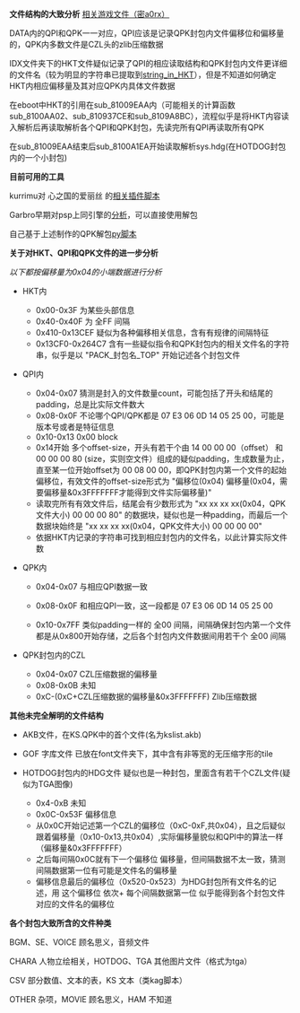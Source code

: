 **文件结构的大致分析**
[相关游戏文件（密a0rx）](https://wwep.lanzoul.com/iZ7Ga2uzy2cb)

DATA内的QPI和QPK一一对应，QPI应该是记录QPK封包内文件偏移位和偏移量的，QPK内多数文件是CZL头的zlib压缩数据

IDX文件夹下的HKT文件疑似记录了QPI的相应读取结构和QPK封包内文件更详细的文件名（较为明显的字符串已提取到[string_in_HKT](string_in_HKT.txt)），但是不知道如何确定HKT内相应偏移量及其对应QPK内具体文件数据

在eboot中HKT的引用在sub_81009EAA内（可能相关的计算函数sub_8100AA02、sub_810937CE和sub_8109A8BC），流程似乎是将HKT内容读入解析后再读取解析各个QPI和QPK封包，先读完所有QPI再读取所有QPK

在sub_81009EAA结束后sub_8100A1EA开始读取解析sys.hdg(在HOTDOG封包内的一个小封包)



**目前可用的工具**

kurrimu对 心之国的爱丽丝 的[相关插件脚本](https://github.com/IcySon55/Kuriimu/issues/518)

Garbro早期对psp上同引擎的[分析](https://github.com/crskycode/GARbro/blob/master/ArcFormats/Psp/ArcQPK.cs)，可以直接使用解包

自己基于上述制作的QPK解包[py脚本](https://github.com/lzhhzl/about-qoo/blob/master/qpk_qpi.py)



**关于对HKT、QPI和QPK文件的进一步分析**

*以下都按偏移量为0x04的小端数据进行分析*

- HKT内
  - 0x00-0x3F 为某些头部信息
  - 0x40-0x40F 为 全FF 间隔
  - 0x410-0x13CEF 疑似为各种偏移相关信息，含有有规律的间隔特征
  - 0x13CF0-0x264C7 含有一些疑似指令和QPK封包内的相关文件名的字符串，似乎是以 "PACK\_封包名_TOP" 开始记述各个封包文件

- QPI内
  - 0x04-0x07 猜测是封入的文件数量count，可能包括了开头和结尾的padding，总是比实际文件数大
  - 0x08-0x0F 不论哪个QPI/QPK都是 07 E3 06 0D 14 05 25 00，可能是版本号或者是特征信息
  - 0x10-0x13  0x00 block
  - 0x14开始 多个offset-size，开头有若干个由 14 00 00 00（offset） 和 00 00 00 80 (size，实则空文件）组成的疑似padding，生成数量为止，直至某一位开始offset为 00 08 00 00，即QPK封包内第一个文件的起始偏移位，有效文件的offset-size形式为 "偏移位(0x04) 偏移量(0x04，需要偏移量&0x3FFFFFFF才能得到文件实际偏移量)"
  - 读取完所有有效文件后，结尾会有少数形式为 "xx xx xx xx(0x04，QPK文件大小) 00 00 00 80" 的数据块，疑似也是一种padding，而最后一个数据块始终是 "xx xx xx xx(0x04，QPK文件大小) 00 00 00 00"
  - 依据HKT内记录的字符串可找到相应封包内的文件名，以此计算实际文件数

- QPK内
  - 0x04-0x07 与相应QPI数据一致
  
  - 0x08-0x0F 和相应QPI一致，这一段都是 07 E3 06 0D 14 05 25 00
  
  - 0x10-0x7FF 类似padding一样的 全00 间隔，间隔确保封包内第一个文件都是从0x800开始存储，之后各个封包内文件数据间用若干个 全00 间隔

- QPK封包内的CZL
  - 0x04-0x07 CZL压缩数据的偏移量
  - 0x08-0x0B 未知
  - 0xC-(0xC+CZL压缩数据的偏移量&0x3FFFFFFF) Zlib压缩数据
  

**其他未完全解明的文件结构**

- AKB文件，在KS.QPK中的首个文件(名为kslist.akb)

- GOF 字库文件 已放在font文件夹下，其中含有非等宽的无压缩字形的tile

- HOTDOG封包内的HDG文件
疑似也是一种封包，里面含有若干个CZL文件(疑似为TGA图像)
  - 0x4-0xB 未知
  - 0x0C-0x53F 偏移信息
  - 从0x0C开始记述第一个CZL的偏移位（0xC-0xF,共0x04），且之后疑似跟着偏移量（0x10-0x13,共0x04）,实际偏移量貌似和QPI中的算法一样（偏移量&0x3FFFFFFF）
  - 之后每间隔0x0C就有下一个偏移位 偏移量，但间隔数据不太一致，猜测间隔数据第一位有可能是文件名的偏移量
  - 偏移信息最后的偏移位（0x520-0x523）为HDG封包所有文件名的记述，用 这个偏移位 依次+ 每个间隔数据第一位 似乎能得到各个封包文件对应的文件名的偏移位

**各个封包大致所含的文件种类**

BGM、SE、VOICE 顾名思义，音频文件

CHARA 人物立绘相关，HOTDOG、TGA 其他图片文件（格式为tga）

CSV 部分数值、文本的表，KS 文本（类kag脚本）

OTHER 杂项，MOVIE 顾名思义，HAM 不知道

